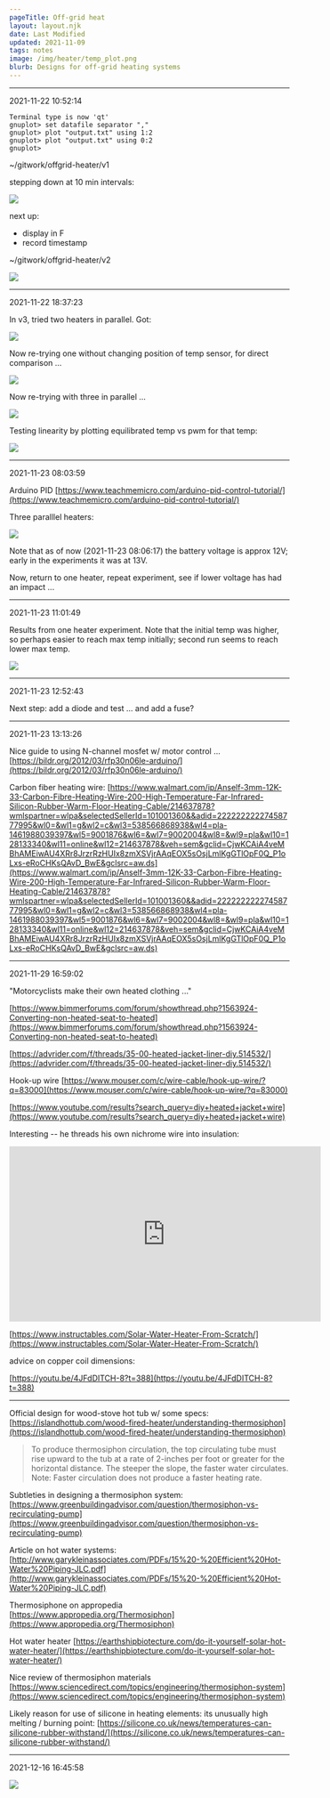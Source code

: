 ```yaml
---
pageTitle: Off-grid heat
layout: layout.njk
date: Last Modified
updated: 2021-11-09
tags: notes 
image: /img/heater/temp_plot.png
blurb: Designs for off-grid heating systems
---
```



---
2021-11-22 10:52:14

```
Terminal type is now 'qt'
gnuplot> set datafile separator ","
gnuplot> plot "output.txt" using 1:2
gnuplot> plot "output.txt" using 0:2
gnuplot> 
```

~/gitwork/offgrid-heater/v1

stepping down at 10 min intervals:

![](/img/heater/temp_plot.png)

next up:
- display in F
- record timestamp

~/gitwork/offgrid-heater/v2

![](/img/heater/exp1.png)

---
2021-11-22 18:37:23

In v3, tried two heaters in parallel. Got:

![](/img/heater/two_parallel_max.png)

Now re-trying one without changing position of temp sensor, for direct comparison ...

![](/img/heater/one_max.png)

Now re-trying with three in parallel ...

![](/img/heater/three_parallel_prelim.png)

Testing linearity by plotting equilibrated temp vs pwm for that temp:

![](/img/heater/equil_temp_vs_pwm_percent.png)

---
2021-11-23 08:03:59

Arduino PID [https://www.teachmemicro.com/arduino-pid-control-tutorial/](https://www.teachmemicro.com/arduino-pid-control-tutorial/)

Three paralllel heaters:

![](/img/heater/three_parallel.png)

Note that as of now (2021-11-23 08:06:17) the battery voltage is approx 12V; early in the experiments it was at 13V.

Now, return to one heater, repeat experiment, see if lower voltage has had an impact ...

---
2021-11-23 11:01:49

Results from one heater experiment. Note that the initial temp was higher, so perhaps easier to reach max temp initially; second run seems to reach lower max temp.

![](/img/heater/one_heater_12v.png)

---
2021-11-23 12:52:43

Next step:  add a diode and test ... and add a fuse?

---
2021-11-23 13:13:26

Nice guide to using N-channel mosfet w/ motor control ... [https://bildr.org/2012/03/rfp30n06le-arduino/](https://bildr.org/2012/03/rfp30n06le-arduino/)


Carbon fiber heating wire: [https://www.walmart.com/ip/Anself-3mm-12K-33-Carbon-Fibre-Heating-Wire-200-High-Temperature-Far-Infrared-Silicon-Rubber-Warm-Floor-Heating-Cable/214637878?wmlspartner=wlpa&selectedSellerId=101001360&&adid=22222222227458777995&wl0=&wl1=g&wl2=c&wl3=538566868938&wl4=pla-1461988039397&wl5=9001876&wl6=&wl7=9002004&wl8=&wl9=pla&wl10=128133340&wl11=online&wl12=214637878&veh=sem&gclid=CjwKCAiA4veMBhAMEiwAU4XRr8JrzrRzHUIx8zmXSVjrAAqEOX5sOsjLmlKgGTlOpF0Q_P1oLxs-eRoCHKsQAvD_BwE&gclsrc=aw.ds](https://www.walmart.com/ip/Anself-3mm-12K-33-Carbon-Fibre-Heating-Wire-200-High-Temperature-Far-Infrared-Silicon-Rubber-Warm-Floor-Heating-Cable/214637878?wmlspartner=wlpa&selectedSellerId=101001360&&adid=22222222227458777995&wl0=&wl1=g&wl2=c&wl3=538566868938&wl4=pla-1461988039397&wl5=9001876&wl6=&wl7=9002004&wl8=&wl9=pla&wl10=128133340&wl11=online&wl12=214637878&veh=sem&gclid=CjwKCAiA4veMBhAMEiwAU4XRr8JrzrRzHUIx8zmXSVjrAAqEOX5sOsjLmlKgGTlOpF0Q_P1oLxs-eRoCHKsQAvD_BwE&gclsrc=aw.ds)

---
2021-11-29 16:59:02

"Motorcyclists make their own heated clothing ..."

[https://www.bimmerforums.com/forum/showthread.php?1563924-Converting-non-heated-seat-to-heated](https://www.bimmerforums.com/forum/showthread.php?1563924-Converting-non-heated-seat-to-heated) 

[https://advrider.com/f/threads/35-00-heated-jacket-liner-diy.514532/](https://advrider.com/f/threads/35-00-heated-jacket-liner-diy.514532/)

Hook-up wire [https://www.mouser.com/c/wire-cable/hook-up-wire/?q=83000](https://www.mouser.com/c/wire-cable/hook-up-wire/?q=83000)

[https://www.youtube.com/results?search_query=diy+heated+jacket+wire](https://www.youtube.com/results?search_query=diy+heated+jacket+wire)

Interesting -- he threads his own nichrome wire into insulation:

<iframe width="560" height="315" src="https://www.youtube.com/embed/SpJZ3bCi8d8" title="YouTube video player" frameborder="0" allow="accelerometer; autoplay; clipboard-write; encrypted-media; gyroscope; picture-in-picture" allowfullscreen></iframe>

[https://www.instructables.com/Solar-Water-Heater-From-Scratch/](https://www.instructables.com/Solar-Water-Heater-From-Scratch/)

advice on copper coil dimensions:

[https://youtu.be/4JFdDITCH-8?t=388](https://youtu.be/4JFdDITCH-8?t=388)

---

Official design for wood-stove hot tub w/ some specs: [https://islandhottub.com/wood-fired-heater/understanding-thermosiphon](https://islandhottub.com/wood-fired-heater/understanding-thermosiphon)

> To produce thermosiphon circulation, the top circulating tube must rise upward to the tub at a rate of 2-inches per foot or greater for the horizontal distance. The steeper the slope, the faster water circulates. Note: Faster circulation does not produce a faster heating rate.

Subtleties in designing a thermosiphon system: [https://www.greenbuildingadvisor.com/question/thermosiphon-vs-recirculating-pump](https://www.greenbuildingadvisor.com/question/thermosiphon-vs-recirculating-pump)

Article on hot water systems: [http://www.garykleinassociates.com/PDFs/15%20-%20Efficient%20Hot-Water%20Piping-JLC.pdf](http://www.garykleinassociates.com/PDFs/15%20-%20Efficient%20Hot-Water%20Piping-JLC.pdf)

Thermosiphone on appropedia [https://www.appropedia.org/Thermosiphon](https://www.appropedia.org/Thermosiphon)

Hot water heater [https://earthshipbiotecture.com/do-it-yourself-solar-hot-water-heater/](https://earthshipbiotecture.com/do-it-yourself-solar-hot-water-heater/)

Nice review of thermosiphon materials [https://www.sciencedirect.com/topics/engineering/thermosiphon-system](https://www.sciencedirect.com/topics/engineering/thermosiphon-system)

Likely reason for use of silicone in heating elements: its unusually high melting / burning point: [https://silicone.co.uk/news/temperatures-can-silicone-rubber-withstand/](https://silicone.co.uk/news/temperatures-can-silicone-rubber-withstand/)

---
2021-12-16 16:45:58

![](/img/heater/thermosiphon_performance.png)


